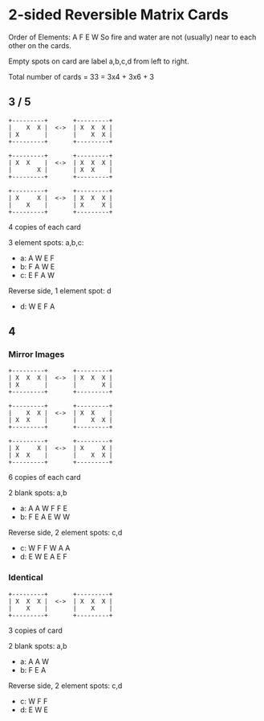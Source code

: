# 2-sided Reversible Matrix Cards

Order of Elements: A F E W
So fire and water are not (usually) near to each other
on the cards.

Empty spots on card are label a,b,c,d from left to right.

Total number of cards = 33 = 3x4 + 3x6 + 3

## 3 / 5

```
+---------+       +---------+
|    X  X |  <->  | X  X  X |
| X       |       |    X  X |
+---------+       +---------+
```

```
+---------+       +---------+
| X  X    |  <->  | X  X  X |
|       X |       | X  X    |
+---------+       +---------+
```

```
+---------+       +---------+
| X     X |  <->  | X  X  X |
|    X    |       | X     X |
+---------+       +---------+
```

4 copies of each card

3 element spots: a,b,c:

* a:  A  W  E  F
* b:  F  A  W  E
* c:  E  F  A  W

Reverse side, 1 element spot: d

* d:  W  E  F  A

## 4

### Mirror Images

```
+---------+       +---------+
| X  X  X |  <->  | X  X  X |
| X       |       |       X |
+---------+       +---------+
```
```
+---------+       +---------+
|    X  X |  <->  | X  X    |
| X  X    |       |    X  X |
+---------+       +---------+
```
```
+---------+       +---------+
| X     X |  <->  | X     X |
| X  X    |       |    X  X |
+---------+       +---------+
```

6 copies of each card

2 blank spots: a,b

* a:  A  A  W  F  F  E
* b:  F  E  A  E  W  W

Reverse side, 2 element spots: c,d

* c:  W  F  F  W  A  A
* d:  E  W  E  A  E  F

### Identical

```
+---------+       +---------+
| X  X  X |  <->  | X  X  X |
|    X    |       |    X    |
+---------+       +---------+
```

3 copies of card

2 blank spots: a,b

* a:  A  A  W
* b:  F  E  A

Reverse side, 2 element spots: c,d

* c:  W  F  F
* d:  E  W  E
